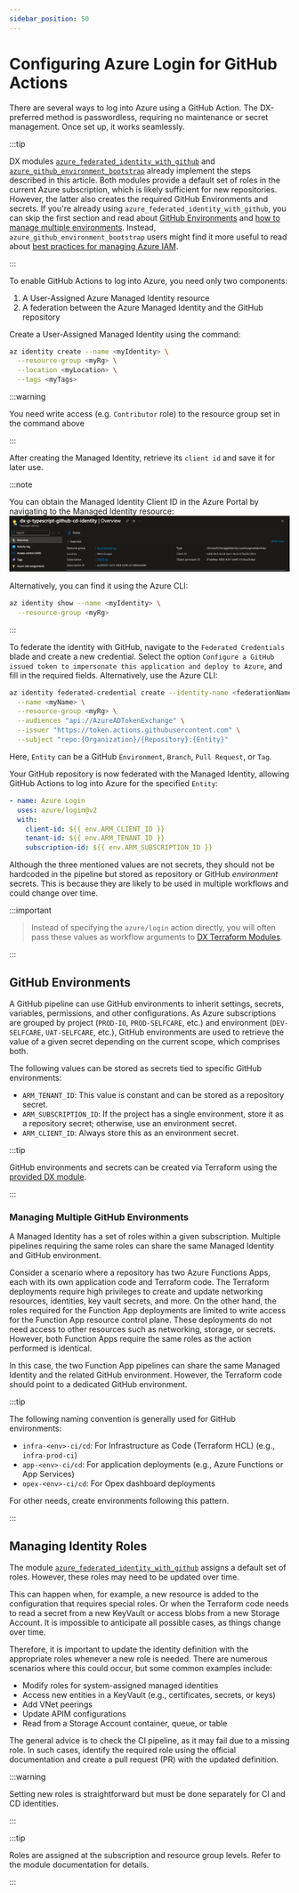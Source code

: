 ```yaml
---
sidebar_position: 50
---
```


# Configuring Azure Login for GitHub Actions

There are several ways to log into Azure using a GitHub Action. The DX-preferred
method is passwordless, requiring no maintenance or secret management. Once set
up, it works seamlessly.

:::tip

DX modules
[`azure_federated_identity_with_github`](https://registry.terraform.io/modules/pagopa-dx/azure-federated-identity-with-github/azurerm/latest)
and
[`azure_github_environment_bootstrap`](https://registry.terraform.io/modules/pagopa-dx/azure-github-environment-bootstrap/azurerm/latest)
already implement the steps described in this article. Both modules provide a
default set of roles in the current Azure subscription, which is likely
sufficient for new repositories. However, the latter also creates the required
GitHub Environments and secrets. If you're already using
`azure_federated_identity_with_github`, you can skip the first section and read
about [GitHub Environments](#github-environments) and
[how to manage multiple environments](#managing-multiple-github-environments).
Instead, `azure_github_environment_bootstrap` users might find it more useful to
read about [best practices for managing Azure IAM](../azure/azure-iam.md).

:::

To enable GitHub Actions to log into Azure, you need only two components:

1. A User-Assigned Azure Managed Identity resource
2. A federation between the Azure Managed Identity and the GitHub repository

Create a User-Assigned Managed Identity using the command:

```bash
az identity create --name <myIdentity> \
  --resource-group <myRg> \
  --location <myLocation> \
  --tags <myTags>
```

:::warning

You need write access (e.g. `Contributor` role) to the resource group set in the
command above

:::

After creating the Managed Identity, retrieve its `client id` and save it for
later use.

:::note

You can obtain the Managed Identity Client ID in the Azure Portal by navigating
to the Managed Identity resource:  
![Azure Portal showing the client id](image_azmi.png)

Alternatively, you can find it using the Azure CLI:

```bash
az identity show --name <myIdentity> \
  --resource-group <myRg>
```

:::

To federate the identity with GitHub, navigate to the `Federated Credentials`
blade and create a new credential. Select the option
`Configure a GitHub issued token to impersonate this application and deploy to Azure`,
and fill in the required fields. Alternatively, use the Azure CLI:

```bash
az identity federated-credential create --identity-name <federationName> \
  --name <myName> \
  --resource-group <myRg> \
  --audiences "api://AzureADTokenExchange" \
  --issuer "https://token.actions.githubusercontent.com" \
  --subject "repo:{Organization}/{Repository}:{Entity}"
```

Here, `Entity` can be a GitHub `Environment`, `Branch`, `Pull Request`, or
`Tag`.

Your GitHub repository is now federated with the Managed Identity, allowing
GitHub Actions to log into Azure for the specified `Entity`:

```yaml
- name: Azure Login
  uses: azure/login@v2
  with:
    client-id: ${{ env.ARM_CLIENT_ID }}
    tenant-id: ${{ env.ARM_TENANT_ID }}
    subscription-id: ${{ env.ARM_SUBSCRIPTION_ID }}
```

Although the three mentioned values are not secrets, they should not be
hardcoded in the pipeline but stored as repository or GitHub _environment_
secrets. This is because they are likely to be used in multiple workflows and
could change over time.

:::important

> Instead of specifying the `azure/login` action directly, you will often pass
> these values as workflow arguments to
> [DX Terraform Modules](https://github.com/pagopa/dx/tree/main/infra/modules).

:::

## GitHub Environments

A GitHub pipeline can use GitHub environments to inherit settings, secrets,
variables, permissions, and other configurations. As Azure subscriptions are
grouped by project (`PROD-IO`, `PROD-SELFCARE`, etc.) and environment
(`DEV-SELFCARE`, `UAT-SELFCARE`, etc.), GitHub environments are used to retrieve
the value of a given secret depending on the current scope, which comprises
both.

The following values can be stored as secrets tied to specific GitHub
environments:

- `ARM_TENANT_ID`: This value is constant and can be stored as a repository
  secret.
- `ARM_SUBSCRIPTION_ID`: If the project has a single environment, store it as a
  repository secret; otherwise, use an environment secret.
- `ARM_CLIENT_ID`: Always store this as an environment secret.

:::tip

GitHub environments and secrets can be created via Terraform using the
[provided DX module](https://github.com/pagopa/dx/tree/main/infra/repository).

:::

### Managing Multiple GitHub Environments

A Managed Identity has a set of roles within a given subscription. Multiple
pipelines requiring the same roles can share the same Managed Identity and
GitHub environment.

Consider a scenario where a repository has two Azure Functions Apps, each with
its own application code and Terraform code. The Terraform deployments require
high privileges to create and update networking resources, identities, key vault
secrets, and more. On the other hand, the roles required for the Function App
deployments are limited to write access for the Function App resource control
plane. These deployments do not need access to other resources such as
networking, storage, or secrets. However, both Function Apps require the same
roles as the action performed is identical.

In this case, the two Function App pipelines can share the same Managed Identity
and the related GitHub environment. However, the Terraform code should point to
a dedicated GitHub environment.

:::tip

The following naming convention is generally used for GitHub environments:

- `infra-<env>-ci/cd`: For Infrastructure as Code (Terraform HCL) (e.g.,
  `infra-prod-ci`)
- `app-<env>-ci/cd`: For application deployments (e.g., Azure Functions or App
  Services)
- `opex-<env>-ci/cd`: For Opex dashboard deployments

For other needs, create environments following this pattern.

:::

## Managing Identity Roles

The module
[`azure_federated_identity_with_github`](https://registry.terraform.io/modules/pagopa-dx/azure-federated-identity-with-github/azurerm/latest)
assigns a default set of roles. However, these roles may need to be updated over
time.

This can happen when, for example, a new resource is added to the configuration
that requires special roles. Or when the Terraform code needs to read a secret
from a new KeyVault or access blobs from a new Storage Account. It is impossible
to anticipate all possible cases, as things change over time.

Therefore, it is important to update the identity definition with the
appropriate roles whenever a new role is needed. There are numerous scenarios
where this could occur, but some common examples include:

- Modify roles for system-assigned managed identities
- Access new entities in a KeyVault (e.g., certificates, secrets, or keys)
- Add VNet peerings
- Update APIM configurations
- Read from a Storage Account container, queue, or table

The general advice is to check the CI pipeline, as it may fail due to a missing
role. In such cases, identify the required role using the official documentation
and create a pull request (PR) with the updated definition.

:::warning

Setting new roles is straightforward but must be done separately for CI and CD
identities.

:::

:::tip

Roles are assigned at the subscription and resource group levels. Refer to the
module documentation for details.

:::
